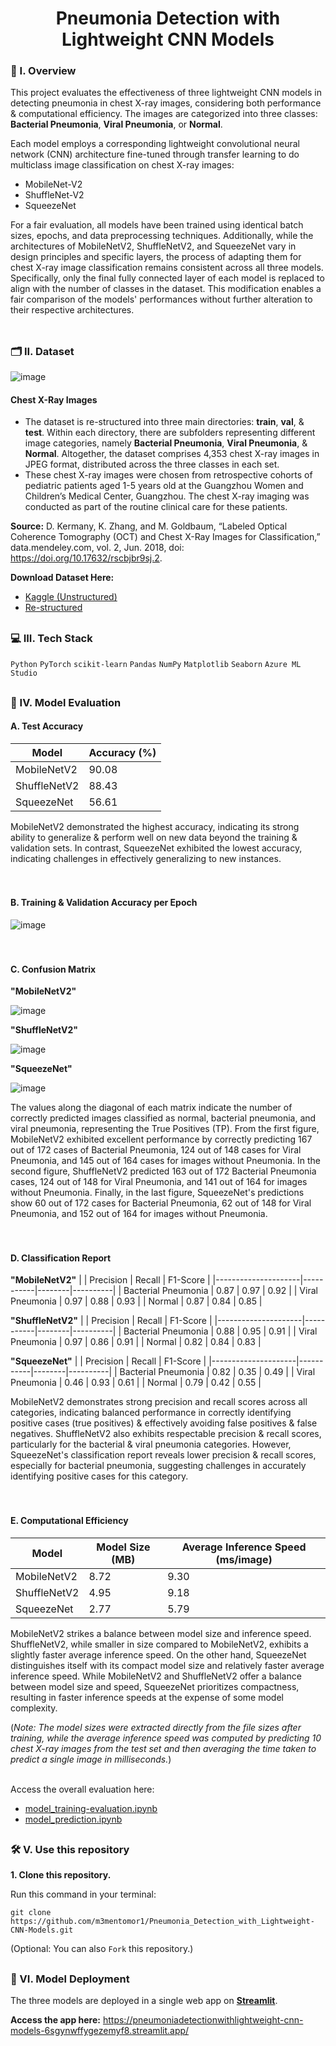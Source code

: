 <div align="center">
  <h1>Pneumonia Detection with Lightweight CNN Models</h1>
</div>

### 🧐 I. Overview
This project evaluates the effectiveness of three lightweight CNN models in detecting pneumonia in chest X-ray images, considering both performance & computational efficiency. The images are categorized into three classes: **Bacterial Pneumonia**, **Viral Pneumonia**, or **Normal**.

Each model employs a corresponding lightweight convolutional neural network (CNN) architecture fine-tuned through transfer learning to do multiclass image classification on chest X-ray images:
- MobileNet-V2
- ShuffleNet-V2
- SqueezeNet

For a fair evaluation, all models have been trained using identical batch sizes, epochs, and data preprocessing techniques. Additionally, while the architectures of MobileNetV2, ShuffleNetV2, and SqueezeNet vary in design principles and specific layers, the process of adapting them for chest X-ray image classification remains consistent across all three models. Specifically, only the final fully connected layer of each model is replaced to align with the number of classes in the dataset. This modification enables a fair comparison of the models' performances without further alteration to their respective architectures.
<br><br>
##

### 🗂️ II. Dataset
![image](https://github.com/m3mentomor1/Pneumonia_Detection_with_Lightweight-CNN-Models/assets/95956735/ac6adea5-0215-4ee9-b20b-d64a56e9237c)

#### Chest X-Ray Images
- The dataset is re-structured into three main directories: **train**, **val**, & **test**. Within each directory, there are subfolders representing different image categories, namely **Bacterial Pneumonia**, **Viral Pneumonia**, & **Normal**. Altogether, the dataset comprises 4,353 chest X-ray images in JPEG format, distributed across the three classes in each set.
- These chest X-ray images were chosen from retrospective cohorts of pediatric patients aged 1-5 years old at the Guangzhou Women and Children’s Medical Center, Guangzhou. The chest X-ray imaging was conducted as part of the routine clinical care for these patients.

**Source:** D. Kermany, K. Zhang, and M. Goldbaum, “Labeled Optical Coherence Tomography (OCT) and Chest X-Ray Images for Classification,” data.mendeley.com, vol. 2, Jun. 2018, doi: https://doi.org/10.17632/rscbjbr9sj.2.

**Download Dataset Here:** 
- [Kaggle (Unstructured)](https://www.kaggle.com/datasets/paultimothymooney/chest-xray-pneumonia/)
- [Re-structured](https://drive.google.com/drive/folders/17RAWWpF2voDNdMZxU-wXoiMBxCQO2b09?usp=sharing)

##

### 💻 III. Tech Stack
``Python`` ``PyTorch`` ``scikit-learn`` ``Pandas`` ``NumPy`` ``Matplotlib`` ``Seaborn`` ``Azure ML Studio``

##

### 🧾 IV. Model Evaluation

#### **A. Test Accuracy**
| Model         | Accuracy (%) |
|---------------|--------------|
| MobileNetV2   | 90.08        |
| ShuffleNetV2  | 88.43        |
| SqueezeNet    | 56.61        |

MobileNetV2 demonstrated the highest accuracy, indicating its strong ability to generalize & perform well on new data beyond the training & validation sets. In contrast, SqueezeNet exhibited the lowest accuracy, indicating challenges in effectively generalizing to new instances.
<br><br><br>
#### **B. Training & Validation Accuracy per Epoch**
![image](https://github.com/m3mentomor1/Pneumonia_Detection_with_Lightweight-CNN-Models/assets/95956735/5d6d25b8-5b17-4993-bc1e-1fc5bcb9e11c)
<br><br><br>
#### **C. Confusion Matrix**

**"MobileNetV2"**

![image](https://github.com/m3mentomor1/Pneumonia_Detection_with_Lightweight-CNN-Models/assets/95956735/4ad21386-68e0-4f84-8190-5b10b30d9e9c)

**"ShuffleNetV2"**

![image](https://github.com/m3mentomor1/Pneumonia_Detection_with_Lightweight-CNN-Models/assets/95956735/d5e98fdd-1e44-4034-b8a6-7c3b1300d2cb)

**"SqueezeNet"**

![image](https://github.com/m3mentomor1/Pneumonia_Detection_with_Lightweight-CNN-Models/assets/95956735/a5c3634b-d16a-4b93-b8d8-204fdb439a81)

The values along the diagonal of each matrix indicate the number of correctly predicted images classified as normal, bacterial pneumonia, and viral pneumonia, representing the True Positives (TP). From the first figure, MobileNetV2 exhibited excellent performance by correctly predicting 167 out of 172 cases of Bacterial Pneumonia, 124 out of 148 cases for Viral Pneumonia, and 145 out of 164 cases for images without Pneumonia. In the second figure, ShuffleNetV2 predicted 163 out of 172 Bacterial Pneumonia cases, 124 out of 148 for Viral Pneumonia, and 141 out of 164 for images without Pneumonia. Finally, in the last figure, SqueezeNet's predictions show 60 out of 172 cases for Bacterial Pneumonia, 62 out of 148 for Viral Pneumonia, and 152 out of 164 for images without Pneumonia.
<br><br><br>
#### **D. Classification Report**

**"MobileNetV2"**
|                     | Precision | Recall | F1-Score |
|---------------------|-----------|--------|----------|
| Bacterial Pneumonia | 0.87      | 0.97   | 0.92     |
| Viral Pneumonia     | 0.97      | 0.88   | 0.93     |
| Normal              | 0.87      | 0.84   | 0.85     |

**"ShuffleNetV2"**
|                     | Precision | Recall | F1-Score |
|---------------------|-----------|--------|----------|
| Bacterial Pneumonia | 0.88      | 0.95   | 0.91     |
| Viral Pneumonia     | 0.97      | 0.86   | 0.91     |
| Normal              | 0.82      | 0.84   | 0.83     |

**"SqueezeNet"**
|                     | Precision | Recall | F1-Score |
|---------------------|-----------|--------|----------|
| Bacterial Pneumonia | 0.82      | 0.35   | 0.49     |
| Viral Pneumonia     | 0.46      | 0.93   | 0.61     |
| Normal              | 0.79      | 0.42   | 0.55     |

MobileNetV2 demonstrates strong precision and recall scores across all categories, indicating balanced performance in correctly identifying positive cases (true positives) & effectively avoiding false positives & false negatives. ShuffleNetV2 also exhibits respectable precision & recall scores, particularly for the bacterial & viral pneumonia categories. However, SqueezeNet's classification report reveals lower precision & recall scores, especially for bacterial pneumonia, suggesting challenges in accurately identifying positive cases for this category.
<br><br><br>
#### **E. Computational Efficiency**
| Model         | Model Size (MB) | Average Inference Speed (ms/image) |
|---------------|------------------|-----------------------------------|
| MobileNetV2   | 8.72             | 9.30                              |
| ShuffleNetV2  | 4.95             | 9.18                              |
| SqueezeNet    | 2.77             | 5.79                              |

MobileNetV2 strikes a balance between model size and inference speed. ShuffleNetV2, while smaller in size compared to MobileNetV2, exhibits a slightly faster average inference speed. On the other hand, SqueezeNet distinguishes itself with its compact model size and relatively faster average inference speed. While MobileNetV2 and ShuffleNetV2 offer a balance between model size and speed, SqueezeNet prioritizes compactness, resulting in faster inference speeds at the expense of some model complexity.

(*Note: The model sizes were extracted directly from the file sizes after training, while the average inference speed was computed by predicting 10 chest X-ray images from the test set and then averaging the time taken to predict a single image in milliseconds.*)

<br>Access the overall evaluation here: 
- [model_training-evaluation.ipynb](https://github.com/m3mentomor1/Pneumonia_Detection_with_Lightweight-CNN-Models/blob/main/model_training-evaluation.ipynb)
- [model_prediction.ipynb](https://github.com/m3mentomor1/Pneumonia_Detection_with_Lightweight-CNN-Models/blob/main/model_prediction.ipynb)

##

### 🛠️ V. Use this repository

**1. Clone this repository.**

   Run this command in your terminal: 
   ```
   git clone https://github.com/m3mentomor1/Pneumonia_Detection_with_Lightweight-CNN-Models.git
   ```
(Optional: You can also ```Fork``` this repository.)

##

### 🚀 VI. Model Deployment

The three models are deployed in a single web app on [**Streamlit**](https://streamlit.io/).

**Access the app here:** https://pneumoniadetectionwithlightweight-cnn-models-6sgynwffygezemyf8.streamlit.app/









